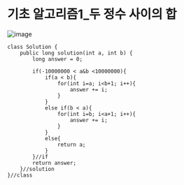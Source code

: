 # 기초 알고리즘1_두 정수 사이의 합


![image](https://user-images.githubusercontent.com/96936431/166110384-4c996361-64d9-4479-9c9b-d9071537899a.png)


```
class Solution {
    public long solution(int a, int b) {
        long answer = 0;
                
        if(-10000000 < a&b <10000000){                   
            if(a < b){
                for(int i=a; i<b+1; i++){
                    answer += i;
                }
            }
            else if(b < a){
                for(int i=b; i<a+1; i++){
                    answer += i;
                }
            }
            else{
                return a;
            }
        }//if
        return answer;
    }//solution
}//class
```
